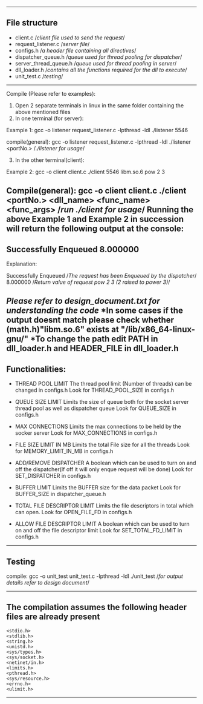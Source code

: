 
--------------------------------------------------------------------------------------
File structure
--------------------------------------------------------------------------------------
- client.c  /*client file used to send the request*/
- request_listener.c /*server file*/
- configs.h  /*a header file containing all directives*/
- dispatcher_queue.h /*queue used for thread pooling for dispatcher*/
- server_thread_queue.h /*queue used for thread pooling in server*/
- dll_loader.h /*contains all the functions required for the dll to execute*/
- unit_test.c /*testing*/
--------------------------------------------------------------------------------------
Compile (Please refer to examples):
1) Open 2 separate terminals in linux in the same folder containing the above mentioned files
2) In one terminal (for server):

Example 1:
gcc -o listener request_listener.c -lpthread -ldl
./listener 5546

compile(general):
gcc -o listener request_listener.c -lpthread -ldl
./listener <portNo.>
/*./listener for usage*/
 
3) In the other terminal(client):

Example 2:
gcc -o client client.c
./client 5546 libm.so.6 pow 2 3

Compile(general):
gcc -o client client.c
./client <portNo.> <dll_name> <func_name> <func_args>
/*run ./client for usage*/
Running the above Example 1 and Example 2 in succession 
will return the following output at the console:
------------------------------------------------------------------------
Successfully Enqueued
8.000000
------------------------------------------------------------------------

Explanation:

Successfully Enqueued /*The request has been Enqueued by the dispatcher*/
8.000000 /*Return value of request pow 2 3 (2 raised to power 3)*/


*Please refer to design_document.txt for understanding the code*
*In some cases if the output doesnt match please check whether (math.h)"libm.so.6" exists at "/lib/x86_64-linux-gnu/"
*To change the path edit PATH in dll_loader.h and HEADER_FILE in dll_loader.h 
------------------------------------------------------------------------
Functionalities:
-------------------------------------------------------------------------

- THREAD POOL LIMIT
	The thread pool limit (Number of threads) can be changed in configs.h
	Look for THREAD_POOL_SIZE in configs.h

- QUEUE SIZE LIMIT
	Limits the size of queue both for the socket server thread pool as well as dispatcher queue
	Look for QUEUE_SIZE in configs.h

- MAX CONNECTIONS
	Limits the max connections to be held by the socker server
	Look for MAX_CONNECTIONS in configs.h

- FILE SIZE LIMIT IN MB
	Limits the total File size for all the threads 
	Look for MEMORY_LIMIT_IN_MB in configs.h

- ADD/REMOVE DISPATCHER
	A boolean which can be used to turn on and off the dispatcher(If off it will only enque request will be done)
	Look for SET_DISPATCHER in configs.h

- BUFFER LIMIT
	Limits the BUFFER size for the data packet
	Look for BUFFER_SIZE in dispatcher_queue.h

- TOTAL FILE DESCRIPTOR LIMIT
	Limits the file descriptors in total which can open.
	Look for OPEN_FILE_FD in configs.h

- ALLOW FILE DESCRIPTOR LIMIT
	A boolean which can be used to turn on and off the file descriptor limit
	Look for SET_TOTAL_FD_LIMIT in configs.h

------------------------------------------------------
Testing
------------------------------------------------------
compile:
gcc -o unit_test unit_test.c -lpthread -ldl
./unit_test
/*for output details refer to design document*/

----------------------------------------------------------------------
The compilation assumes the following header files are already present
----------------------------------------------------------------------
	<stdio.h>
	<stdlib.h>
	<string.h>
	<unistd.h>
	<sys/types.h> 
	<sys/socket.h>
	<netinet/in.h>
	<limits.h>
	<pthread.h>
	<sys/resource.h>
	<errno.h>
	<ulimit.h>

-------------------------------------------------------------------------------------------------------



